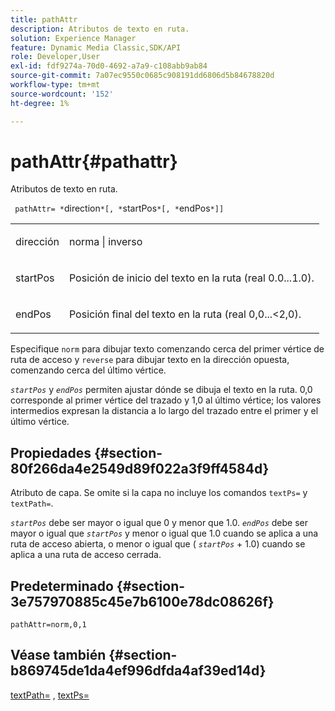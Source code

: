 ```yaml
---
title: pathAttr
description: Atributos de texto en ruta.
solution: Experience Manager
feature: Dynamic Media Classic,SDK/API
role: Developer,User
exl-id: fdf9274a-70d0-4692-a7a9-c108abb9ab84
source-git-commit: 7a07ec9550c0685c908191dd6806d5b84678820d
workflow-type: tm+mt
source-wordcount: '152'
ht-degree: 1%

---
```


# pathAttr{#pathattr}

Atributos de texto en ruta.

` pathAttr= *`direction`*[, *`startPos`*[, *`endPos`*]]`

<table id="simpletable_EC76095316AF4F07B1DDCC0D72B814CF"> 
 <tr class="strow"> 
  <td class="stentry"> <p> <span class="varname"> dirección </span> </p> </td> 
  <td class="stentry"> <p> <span class="codeph"> norma </span> | <span class="codeph"> inverso </span> </p> </td> 
 </tr> 
 <tr class="strow"> 
  <td class="stentry"> <p> <span class="varname"> startPos </span> </p> </td> 
  <td class="stentry"> <p>Posición de inicio del texto en la ruta (real 0.0...1.0). </p> </td> 
 </tr> 
 <tr class="strow"> 
  <td class="stentry"> <p> <span class="varname"> endPos </span> </p> </td> 
  <td class="stentry"> <p>Posición final del texto en la ruta (real 0,0...&lt;2,0). </p> </td> 
 </tr> 
</table>

Especifique `norm` para dibujar texto comenzando cerca del primer vértice de ruta de acceso y `reverse` para dibujar texto en la dirección opuesta, comenzando cerca del último vértice.

*`startPos`* y *`endPos`* permiten ajustar dónde se dibuja el texto en la ruta. 0,0 corresponde al primer vértice del trazado y 1,0 al último vértice; los valores intermedios expresan la distancia a lo largo del trazado entre el primer y el último vértice.

## Propiedades {#section-80f266da4e2549d89f022a3f9ff4584d}

Atributo de capa. Se omite si la capa no incluye los comandos `textPs=` y `textPath=`.

*`startPos`* debe ser mayor o igual que 0 y menor que 1.0. *`endPos`* debe ser mayor o igual que *`startPos`* y menor o igual que 1.0 cuando se aplica a una ruta de acceso abierta, o menor o igual que ( *`startPos`* + 1.0) cuando se aplica a una ruta de acceso cerrada.

## Predeterminado {#section-3e757970885c45e7b6100e78dc08626f}

`pathAttr=norm,0,1`

## Véase también {#section-b869745de1da4ef996dfda4af39ed14d}

[textPath=](../../../../../is-api/http-ref/image-serving-api-ref/c-http-protocol-reference/c-command-reference/r-textpath.md#reference-b09cc0902dff4725bdb54d5da4076ccd) , [textPs=](../../../../../is-api/http-ref/image-serving-api-ref/c-http-protocol-reference/c-command-reference/r-textps.md#reference-4209a2a6169f44278da2647cfb0cd767)
